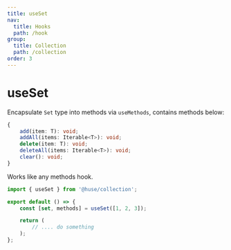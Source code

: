 ```yaml
---
title: useSet
nav:
  title: Hooks
  path: /hook
group:
  title: Collection
  path: /collection
order: 3
---
```


# useSet

Encapsulate `Set` type into methods via `useMethods`, contains methods below:

```typescript
{
    add(item: T): void;
    addAll(items: Iterable<T>): void;
    delete(item: T): void;
    deleteAll(items: Iterable<T>): void;
    clear(): void;
}
```

Works like any methods hook.

```javascript
import { useSet } from '@huse/collection';

export default () => {
    const [set, methods] = useSet([1, 2, 3]);

    return (
        // .... do something
    );
};
```